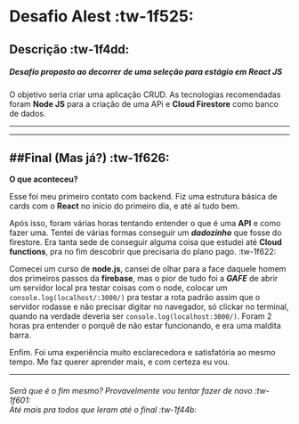 # Desafio Alest :tw-1f525:

## Descrição :tw-1f4dd:

##### Desafio proposto ao decorrer de uma seleção para estágio em React JS

O objetivo seria criar uma aplicação CRUD. As tecnologias recomendadas foram **Node JS** para a criação de uma APi e **Cloud Firestore** como banco de dados.

---

---

## ##Final (Mas já?) :tw-1f626:

**O que aconteceu?**

Esse foi meu primeiro contato com backend. Fiz uma estrutura básica de cards com o **React** no início do primeiro dia, e até aí tudo bem.

Após isso, foram várias horas tentando entender o que é uma **API** e como fazer uma. Tentei de várias formas conseguir um **_dadozinho_** que fosse do firestore. Era tanta sede de conseguir alguma coisa que estudei até **Cloud functions**, pra no fim descobrir que precisaria do plano pago. :tw-1f622:

Comecei um curso de **node.js**, cansei de olhar para a face daquele homem dos primeiros passos da **firebase**, mas o pior de tudo foi a **_GAFE_** de abrir um servidor local pra testar coisas com o node, colocar um `console.log(localhost/:3000/)` pra testar a rota padrão assim que o servidor rodasse e não precisar digitar no navegador, só clickar no terminal, quando na verdade deveria ser `console.log(localhost:3000/)`. Foram 2 horas pra entender o porquê de não estar funcionando, e era uma maldita barra.

Enfim. Foi uma experiência muito esclarecedora e satisfatória ao mesmo tempo. Me faz querer aprender mais, e com certeza eu vou.

---

###### Será que é o fim mesmo? Provavelmente vou tentar fazer de novo :tw-1f601:<br>Até mais pra todos que leram até o final :tw-1f44b:
